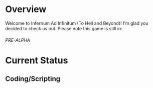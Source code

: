 <!DOCTYPE html>
<html>
  <body>
    <main>
      <h1>Overview</h1>
      <p>Welcome to Infernum Ad Infinitum (To Hell and Beyond)! I'm glad you decided to check us out. Please note this game is still in:</p>
      <h6>PRE-ALPHA</h6>
      <h1>Current Status</h1>
      <h2>Coding/Scripting</h2>
    </main>
  </body>
</html>
